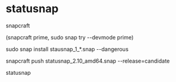# statusnap


snapcraft

(snapcraft prime, sudo snap try --devmode prime)

sudo snap install stausnap_1_*.snap --dangerous

snapcraft push statusnap_2.10_amd64.snap --release=candidate

statusnap
